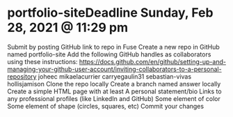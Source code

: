 # portfolio-siteDeadline Sunday, Feb 28, 2021 @ 11:29 pm
Submit by posting GitHub link to repo in Fuse
Create a new repo in GitHub named portfolio-site
Add the following GitHub handles as collaborators using these instructions: https://docs.github.com/en/github/setting-up-and-managing-your-github-user-account/inviting-collaborators-to-a-personal-repository
joheec
mikaelacurrier
carryegaulin31
sebastian-vivas
hollisjamison
Clone the repo locally
Create a branch named answer locally
Create a simple HTML page with at least
A personal statement/bio
Links to any professional profiles (like LinkedIn and GitHub)
Some element of color
Some element of shape (circles, squares, etc)
Commit your changes
